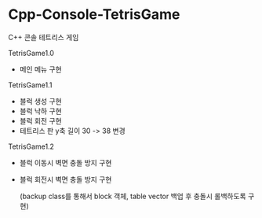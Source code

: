 # Cpp-Console-TetrisGame
C++ 콘솔 테트리스 게임

TetrisGame1.0
- 메인 메뉴 구현

TetrisGame1.1
- 블럭 생성 구현
- 블럭 낙하 구현
- 블럭 회전 구현
- 테트리스 판 y축 길이 30 -> 38 변경

TetrisGame1.2
- 블럭 이동시 벽면 충돌 방지 구현
- 블럭 회전시 벽면 충돌 방지 구현

  (backup class를 통해서 block 객체, table vector 백업 후 충돌시 롤백하도록 구현) 
